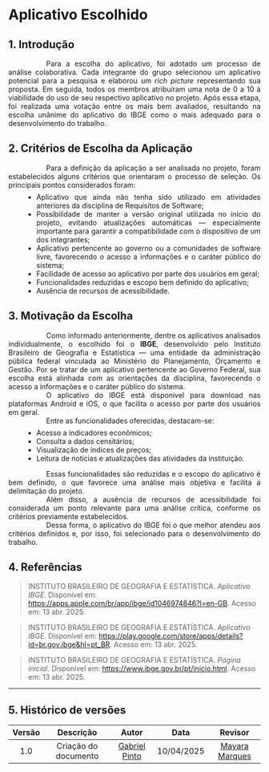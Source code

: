 # Aplicativo Escolhido

## 1. Introdução

<div style="text-align: justify; text-indent: 2cm;">
Para a escolha do aplicativo, foi adotado um processo de análise colaborativa. Cada integrante do grupo selecionou um aplicativo potencial para a pesquisa e elaborou um <i>rich picture</i> representando sua proposta. Em seguida, todos os membros atribuíram uma nota de 0 a 10 à viabilidade do uso de seu respectivo aplicativo no projeto. Após essa etapa, foi realizada uma votação entre os mais bem avaliados, resultando na escolha unânime do aplicativo do IBGE como o mais adequado para o desenvolvimento do trabalho.
</div>

## 2. Critérios de Escolha da Aplicação

<div style="text-align: justify; text-indent: 2cm;">
Para a definição da aplicação a ser analisada no projeto, foram estabelecidos alguns critérios que orientaram o processo de seleção. Os principais pontos considerados foram:
</div>
<ul style="text-align: justify; padding-left: 4em; margin-top: 0.5em;">

<li>Aplicativo que ainda não tenha sido utilizado em atividades anteriores da disciplina de Requisitos de Software;
<li>Possibilidade de manter a versão original utilizada no início do projeto, evitando atualizações automáticas — especialmente importante para garantir a compatibilidade com o dispositivo de um dos integrantes;
<li>Aplicativo pertencente ao governo ou a comunidades de software livre, favorecendo o acesso a informações e o caráter público do sistema;
<li>Facilidade de acesso ao aplicativo por parte dos usuários em geral;
<li>Funcionalidades reduzidas e escopo bem definido do aplicativo;
<li>Ausência de recursos de acessibilidade.

</ul>

## 3. Motivação da Escolha

<div style="text-align: justify; text-indent: 2cm;">
Como informado anteriormente, dentre os aplicativos analisados individualmente, o escolhido foi o <b>IBGE</b>, desenvolvido pelo Instituto Brasileiro de Geografia e Estatística — uma entidade da administração pública federal vinculada ao Ministério do Planejamento, Orçamento e Gestão. Por se tratar de um aplicativo pertencente ao Governo Federal, sua escolha está alinhada com as orientações da disciplina, favorecendo o acesso a informações e o caráter público do sistema.
</div>

<div style="text-align: justify; text-indent: 2cm;">
O aplicativo do IBGE está disponível para download nas plataformas Android e iOS, o que facilita o acesso por parte dos usuários em geral.
</div>

<div style="text-align: justify; text-indent: 2cm;">
Entre as funcionalidades oferecidas, destacam-se:
</div>
<ul style="text-align: justify; padding-left: 4em; margin-top: 0.5em;">
<li>Acesso a indicadores econômicos;
<li>Consulta a dados censitários;
<li>Visualização de índices de preços;
<li>Leitura de notícias e atualizações das atividades da instituição.
</ul>

<div style="text-align: justify; text-indent: 2cm;">
Essas funcionalidades são reduzidas e o escopo do aplicativo é bem definido, o que favorece uma análise mais objetiva e facilita a delimitação do projeto.
</div>

<div style="text-align: justify; text-indent: 2cm;">
Além disso, a ausência de recursos de acessibilidade foi considerada um ponto relevante para uma análise crítica, conforme os critérios previamente estabelecidos.
</div>

<div style="text-align: justify; text-indent: 2cm;">
Dessa forma, o aplicativo do IBGE foi o que melhor atendeu aos critérios definidos e, por isso, foi selecionado para o desenvolvimento do trabalho.
</div>

## 4. Referências

> INSTITUTO BRASILEIRO DE GEOGRAFIA E ESTATÍSTICA. *Aplicativo IBGE*. Disponível em: <https://apps.apple.com/br/app/ibge/id1046974846?l=en-GB>. Acesso em: 13 abr. 2025.

> INSTITUTO BRASILEIRO DE GEOGRAFIA E ESTATÍSTICA. *Aplicativo IBGE*. Disponível em: <https://play.google.com/store/apps/details?id=br.gov.ibge&hl=pt_BR>. Acesso em: 13 abr. 2025.

> INSTITUTO BRASILEIRO DE GEOGRAFIA E ESTATÍSTICA. *Página inicial*. Disponível em: <https://www.ibge.gov.br/pt/inicio.html>. Acesso em: 13 abr. 2025.

---

## 5. Histórico de versões
| Versão |Descrição     |Autor                                       |Data    |Revisor|
|:-:     | :-:          | :-:                                        | :-:        |:-:|
|1.0     |Criação do documento|[Gabriel Pinto](https://github.com/GabrielSPinto)| 10/04/2025 | [Mayara Marques](https://github.com/maymarquee)|